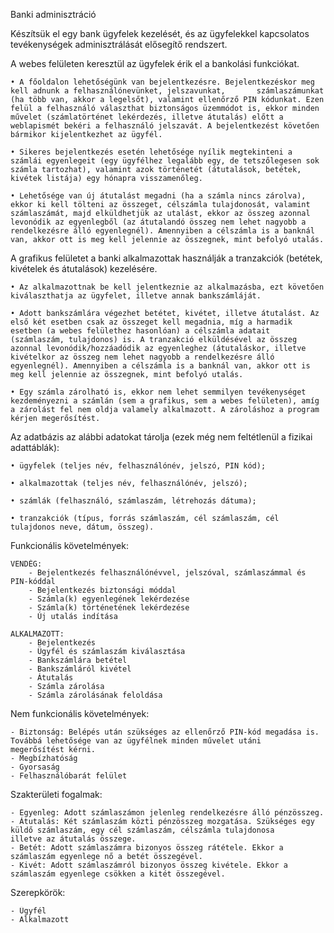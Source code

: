 Banki adminisztráció

Készítsük el egy bank ügyfelek kezelését, és az ügyfelekkel kapcsolatos tevékenységek adminisztrálását elősegítő rendszert.

A webes felületen keresztül az ügyfelek érik el a bankolási funkciókat.

	• A főoldalon lehetőségünk van bejelentkezésre. Bejelentkezéskor meg kell adnunk a felhasználónevünket, jelszavunkat, 		számlaszámunkat (ha több van, akkor a legelsőt), valamint ellenőrző PIN kódunkat. Ezen felül a felhasználó választhat biztonságos üzemmódot is, ekkor minden művelet (számlatörténet lekérdezés, illetve átutalás) előtt a weblapismét bekéri a felhasználó jelszavát. A bejelentkezést követően bármikor kijelentkezhet az ügyfél.
	
	• Sikeres bejelentkezés esetén lehetősége nyílik megtekinteni a számlái egyenlegeit (egy ügyfélhez legalább egy, de tetszőlegesen sok számla tartozhat), valamint azok történetét (átutalások, betétek, kivétek listája) egy hónapra visszamenőleg.
	
	• Lehetősége van új átutalást megadni (ha a számla nincs zárolva), ekkor ki kell tölteni az összeget, célszámla tulajdonosát, valamint számlaszámát, majd elküldhetjük az utalást, ekkor az összeg azonnal levonódik az egyenlegből (az átutalandó összeg nem lehet nagyobb a rendelkezésre álló egyenlegnél). Amennyiben a célszámla is a banknál van, akkor ott is meg kell jelennie az összegnek, mint befolyó utalás.
	
A grafikus felületet a banki alkalmazottak használják a tranzakciók (betétek, kivételek és átutalások) kezelésére.

	• Az alkalmazottnak be kell jelentkeznie az alkalmazásba, ezt követően kiválaszthatja az ügyfelet, illetve annak bankszámláját.
	
	• Adott bankszámlára végezhet betétet, kivétet, illetve átutalást. Az első két esetben csak az összeget kell megadnia, míg a harmadik esetben (a webes felülethez hasonlóan) a célszámla adatait (számlaszám, tulajdonos) is. A tranzakció elküldésével az összeg azonnal levonódik/hozzáadódik az egyenleghez (átutaláskor, illetve kivételkor az összeg nem lehet nagyobb a rendelkezésre álló egyenlegnél). Amennyiben a célszámla is a banknál van, akkor ott is meg kell jelennie az összegnek, mint befolyó utalás.
	
	• Egy számla zárolható is, ekkor nem lehet semmilyen tevékenységet kezdeményezni a számlán (sem a grafikus, sem a webes felületen), amíg a zárolást fel nem oldja valamely alkalmazott. A zároláshoz a program kérjen megerősítést.
	
Az adatbázis az alábbi adatokat tárolja (ezek még nem feltétlenül a fizikai adattáblák):

	• ügyfelek (teljes név, felhasználónév, jelszó, PIN kód);

	• alkalmazottak (teljes név, felhasználónév, jelszó);

	• számlák (felhasználó, számlaszám, létrehozás dátuma);

	• tranzakciók (típus, forrás számlaszám, cél számlaszám, cél tulajdonos neve, dátum, összeg).

Funkcionális követelmények:
 
	VENDÉG:
		- Bejelentkezés felhasználónévvel, jelszóval, számlaszámmal és PIN-kóddal
		- Bejelentkezés biztonsági móddal
		- Számla(k) egyenlegének lekérdezése
		- Számla(k) történetének lekérdezése
		- Új utalás indítása
	
	ALKALMAZOTT:
		- Bejelentkezés
		- Ügyfél és számlaszám kiválasztása
		- Bankszámlára betétel
		- Bankszámláról kivétel
		- Átutalás
		- Számla zárolása
		- Számla zárolásának feloldása
		
Nem funkcionális követelmények:

	- Biztonság: Belépés után szükséges az ellenőrző PIN-kód megadása is. Továbbá lehetősége van az ügyfélnek minden művelet utáni 			     megerősítést kérni.
	- Megbízhatóság
	- Gyorsaság
	- Felhasználóbarát felület

Szakterületi fogalmak:

	- Egyenleg: Adott számlaszámon jelenleg rendelkezésre álló pénzösszeg.
	- Átutalás: Két számlaszám közti pénzösszeg mozgatása. Szükséges egy küldő számlaszám, egy cél számlaszám, célszámla tulajdonosa 		     illetve az átutalás összege.	
	- Betét: Adott számlaszámra bizonyos összeg rátétele. Ekkor a számlaszám egyenlege nő a betét összegével.
	- Kivét: Adott számlaszámról bizonyos összeg kivétele. Ekkor a számlaszám egyenlege csökken a kitét összegével.

Szerepkörök:

	- Ügyfél 
	- Alkalmazott 

